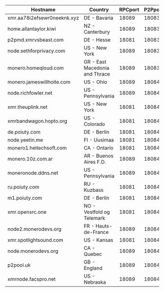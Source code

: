 Hostname | Country | RPCport | P2Pport
--- | --- | --- | ---
xmr.aa78i2efsewr0neeknk.xyz | DE - Bavaria | 18089 | 18083
home.allantaylor.kiwi | NZ - Canterbury | 18089 | 18083
p2pmd.xmrvsbeast.com | DE - Hesse | 18081 | 18083
node.sethforprivacy.com | US - New York | 18089 | 18083
monero.homeqloud.com | GR - East Macedonia and Thrace | 18089 | 18083
monero.jameswillhoite.com | US - Ohio | 18089 | 18084
node.richfowler.net | US - Pennsylvania | 18089 | 18084
xmr.theuplink.net | US - New York | 18081 | 18084
xmrbandwagon.hopto.org | US - Colorado | 18081 | 18084
de.poiuty.com | DE - Berlin | 18081 | 18084
node.yeetin.me | FI - Uusimaa | 18081 | 18084
monero1.heitechsoft.com | CA - Ontario | 18081 | 18084
monero.10z.com.ar | AR - Buenos Aires F.D. | 18089 | 18084
moneronode.ddns.net | US - Pennsylvania | 18089 | 18084
ru.poiuty.com | RU - Kuzbass | 18081 | 18084
m1.poiuty.com | DE - Berlin | 18081 | 18084
xmr.opensrc.one | NO - Vestfold og Telemark | 18081 | 18084
node2.monerodevs.org | FR - Hauts-de-France | 18089 | 18084
xmr.spotlightsound.com | US - Kansas | 18081 | 18084
node.monerodevs.org | CA - Quebec | 18089 | 18084
p2pool.uk | GB - England | 18089 | 18084
xmrnode.facspro.net | US - Nebraska | 18089 | 18084
